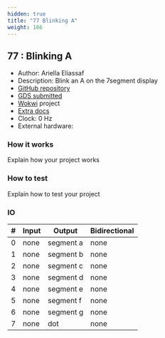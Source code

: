 ```yaml
---
hidden: true
title: "77 Blinking A"
weight: 166
---
```


## 77 : Blinking A

* Author: Ariella Eliassaf
* Description: Blink an A on the 7segment display
* [GitHub repository](https://github.com/AriellaE/blinking-a)
* [GDS submitted](https://github.com/AriellaE/blinking-a/actions/runs/6737511389)
* [Wokwi](https://wokwi.com/projects/380197591775930369) project
* [Extra docs]()
* Clock: 0 Hz
* External hardware: 



### How it works

Explain how your project works


### How to test

Explain how to test your project


### IO

| # | Input        | Output       | Bidirectional      |
|---|--------------|--------------| -------------------|
| 0 | none  | segment a | none |
| 1 | none  | segment b | none |
| 2 | none  | segment c | none |
| 3 | none  | segment d | none |
| 4 | none  | segment e | none |
| 5 | none  | segment f | none |
| 6 | none  | segment g | none |
| 7 | none  | dot | none |
